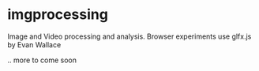 imgprocessing
=============

Image and Video processing and analysis. Browser experiments use glfx.js by Evan Wallace

.. more to come soon
